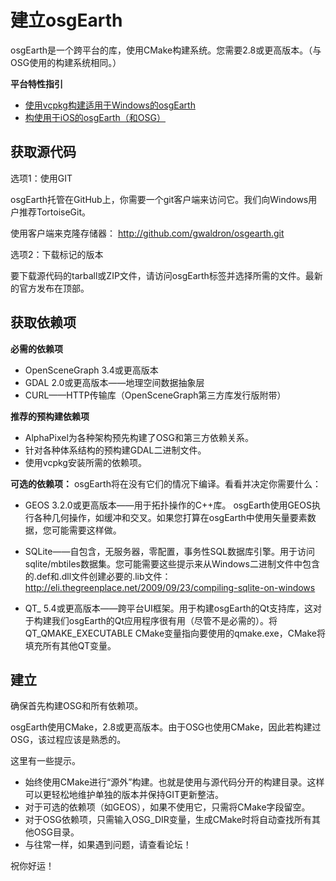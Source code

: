 
# 建立osgEarth 
osgEarth是一个跨平台的库，使用CMake构建系统。您需要2.8或更高版本。（与OSG使用的构建系统相同。）

**平台特性指引**
- [使用vcpkg构建适用于Windows的osgEarth](.\vcpkg.md)
- [构使用于iOS的osgEarth（和OSG）](.\ios.md)

 ## 获取源代码
 
选项1：使用GIT

osgEarth托管在GitHub上，你需要一个git客户端来访问它。我们向Windows用户推荐TortoiseGit。

使用客户端来克隆存储器：
http://github.com/gwaldron/osgearth.git

选项2：下载标记的版本

要下载源代码的tarball或ZIP文件，请访问osgEarth标签并选择所需的文件。最新的官方发布在顶部。

## 获取依赖项

**必需的依赖项**
- OpenSceneGraph 3.4或更高版本
- GDAL 2.0或更高版本——地理空间数据抽象层
- CURL——HTTP传输库（OpenSceneGraph第三方库发行版附带）

**推荐的预构建依赖项**
- AlphaPixel为各种架构预先构建了OSG和第三方依赖关系。
- 针对各种体系结构的预构建GDAL二进制文件。
- 使用vcpkg安装所需的依赖项。

**可选的依赖项：** osgEarth将在没有它们的情况下编译。看看并决定你需要什么：
- GEOS 3.2.0或更高版本——用于拓扑操作的C++库。
osgEarth使用GEOS执行各种几何操作，如缓冲和交叉。如果您打算在osgEarth中使用矢量要素数据，您可能需要这样做。

 - SQLite——自包含，无服务器，零配置，事务性SQL数据库引擎。用于访问sqlite/mbtiles数据集。您可能需要这些提示来从Windows二进制文件中包含的.def和.dll文件创建必要的.lib文件：http://eli.thegreenplace.net/2009/09/23/compiling-sqlite-on-windows
- QT_ 5.4或更高版本——跨平台UI框架。用于构建osgEarth的Qt支持库，这对于构建我们osgEarth的Qt应用程序很有用（尽管不是必需的）。将QT_QMAKE_EXECUTABLE CMake变量指向要使用的qmake.exe，CMake将填充所有其他QT变量。

## 建立
确保首先构建OSG和所有依赖项。

osgEarth使用CMake，2.8或更高版本。由于OSG也使用CMake，因此若构建过OSG，该过程应该是熟悉的。

这里有一些提示。
- 始终使用CMake进行“源外”构建。也就是使用与源代码分开的构建目录。这样可以更轻松地维护单独的版本并保持GIT更新整洁。
- 对于可选的依赖项（如GEOS），如果不使用它，只需将CMake字段留空。
- 对于OSG依赖项，只需输入OSG_DIR变量，生成CMake时将自动查找所有其他OSG目录。
- 与往常一样，如果遇到问题，请查看论坛！

祝你好运！
